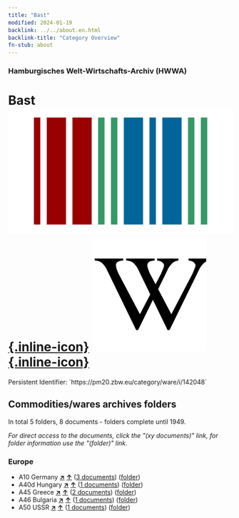 ```yaml
---
title: "Bast"
modified: 2024-01-19
backlink: ../../about.en.html
backlink-title: "Category Overview"
fn-stub: about
---
```


### Hamburgisches Welt-Wirtschafts-Archiv (HWWA)

# Bast &#160; [![Wikidata](/images/Wikidata-logo.svg "Wikidata"){.inline-icon}](http://www.wikidata.org/entity/Q1269339) [![Wikipedia](/images/Wikipedia-W.svg "Wikipedia"){.inline-icon}](https://en.wikipedia.org/wiki/Bast_fibre)

<div class="hint">Persistent Identifier: `https://pm20.zbw.eu/category/ware/i/142048`</div>







## Commodities/wares archives folders







In total 5 folders, 8 documents - folders complete until 1949.

_For direct access to the documents, click the "(xy documents)" link, for folder information use the "(folder)" link._



### Europe

- A10 Germany [**&nearr;**](../../../geo/i/126128/about.en.html "Germany (all folders)") [**&uarr;**](../../../geo/about.en.html#A10 "Country category system") (<a href="https://pm20.zbw.eu/iiifview/folder/wa/142048,126128" title="about: Bast : Germany" target="_blank">3 documents</a>) ([folder](../../../../folder/wa/1420xx/142048/1261xx/126128/about.en.html))
- A40d Hungary [**&nearr;**](../../../geo/i/141025/about.en.html "Hungary (all folders)") [**&uarr;**](../../../geo/about.en.html#A40d "Country category system") (<a href="https://pm20.zbw.eu/iiifview/folder/wa/142048,141025" title="about: Bast : Hungary" target="_blank">1 documents</a>) ([folder](../../../../folder/wa/1420xx/142048/1410xx/141025/about.en.html))
- A45 Greece [**&nearr;**](../../../geo/i/141037/about.en.html "Greece (all folders)") [**&uarr;**](../../../geo/about.en.html#A45 "Country category system") (<a href="https://pm20.zbw.eu/iiifview/folder/wa/142048,141037" title="about: Bast : Greece" target="_blank">2 documents</a>) ([folder](../../../../folder/wa/1420xx/142048/1410xx/141037/about.en.html))
- A46 Bulgaria [**&nearr;**](../../../geo/i/141039/about.en.html "Bulgaria (all folders)") [**&uarr;**](../../../geo/about.en.html#A46 "Country category system") (<a href="https://pm20.zbw.eu/iiifview/folder/wa/142048,141039" title="about: Bast : Bulgaria" target="_blank">1 documents</a>) ([folder](../../../../folder/wa/1420xx/142048/1410xx/141039/about.en.html))
- A50 USSR [**&nearr;**](../../../geo/i/141043/about.en.html "USSR (all folders)") [**&uarr;**](../../../geo/about.en.html#A50 "Country category system") (<a href="https://pm20.zbw.eu/iiifview/folder/wa/142048,141043" title="about: Bast : USSR" target="_blank">1 documents</a>) ([folder](../../../../folder/wa/1420xx/142048/1410xx/141043/about.en.html))



<a id="filmsections" />













